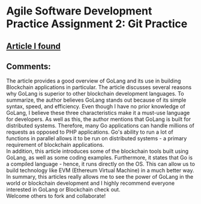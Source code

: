 # Agile Software Development Practice Assignment 2: Git Practice
## [Article I found](https://medium.com/karachain/why-i-am-building-a-blockchain-in-go-6395a60b24dd) 
## Comments:
The article provides a good overview of GoLang and its use in building Blockchain applications in particular. The article discusses several reasons why GoLang is superior to other blockchain development languages. To summarize, the author believes GoLang stands out because of its simple syntax, speed, and efficiency. Even though I have no prior knowledge of GoLang, I believe these three characteristics make it a must-use language for developers. As well as this, the author mentions that GoLang is built for distributed systems. Therefore, many Go applications can handle millions of requests as opposed to PHP applications.  Go's ability to run a lot of functions in parallel allows it to be run on distributed systems - a primary requirement of blockchain applications.<br>
In addition, this article introduces some of the blockchain tools built using GoLang, as well as some coding examples. Furthermore, it states that Go is a compiled language - hence, it runs directly on the OS. This can allow us to build technology like EVM (Ethereum Virtual Machine) in a much better way. In summary, this articles really allows me to see the power of GoLang in the world or blockchain development and I highly recommend everyone interested in GoLang or Blockchain check out.<br>
Welcome others to fork and collaborate!

